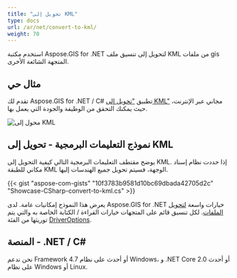 ```yaml
---
title: "تحويل إلى KML"
type: docs
url: /ar/net/convert-to-kml/
weight: 70
---
```


استخدم مكتبة Aspose.GIS for .NET لتحويل إلى تنسيق ملف KML من ملفات gis المتجهة الشائعة الأخرى.

## **مثال حي**

تقدم لك Aspose.GIS for .NET / C# تطبيق ["تحويل إلى KML"](https://products.aspose.app/gis/conversion/convert-to-kml) مجاني عبر الإنترنت، حيث يمكنك التحقق من الوظيفة والجودة التي يعمل بها.

![محول إلى KML](conversion.png)

## **نموذج التعليمات البرمجية - تحويل إلى KML**

يوضح مقتطف التعليمات البرمجية التالي كيفية التحويل إلى KML. إذا حددت نظام إسناد مكاني للطبقة KML الوجهة، فسيتم تحويل جميع الهندسات إليها. 

{{< gist "aspose-com-gists" "10f3783b9581d10bc69dbada42705d2c" "Showcase-CSharp-convert-to-kml.cs" >}}

يعرض هذا النموذج إمكانيات عامة. لدى Aspose.GIS for .NET خيارات واسعة [لتحويل الملفات](https://docs.aspose.com/gis/net/vector-layers/). لكل تنسيق قائم على المتجهات خيارات القراءة / الكتابة الخاصة به والتي يتم توريثها من الفئة [DriverOptions](https://reference.aspose.com/gis/net/aspose.gis/driveroptions).

## **المنصة - .NET / C#**

نحن ندعم Framework 4.7 أو أحدث على نظام Windows، و .NET Core 2.0 أو أحدث على نظام Windows أو Linux.
